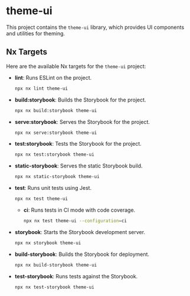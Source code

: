 # theme-ui

This project contains the `theme-ui` library, which provides UI components and utilities for theming.

## Nx Targets

Here are the available Nx targets for the `theme-ui` project:

-   **lint**: Runs ESLint on the project.
    ```bash
    npx nx lint theme-ui
    ```
-   **build:storybook**: Builds the Storybook for the project.
    ```bash
    npx nx build:storybook theme-ui
    ```
-   **serve:storybook**: Serves the Storybook for the project.
    ```bash
    npx nx serve:storybook theme-ui
    ```
-   **test:storybook**: Tests the Storybook for the project.
    ```bash
    npx nx test:storybook theme-ui
    ```
-   **static-storybook**: Serves the static Storybook build.
    ```bash
    npx nx static-storybook theme-ui
    ```
-   **test**: Runs unit tests using Jest.
    ```bash
    npx nx test theme-ui
    ```
    -   **ci**: Runs tests in CI mode with code coverage.
        ```bash
        npx nx test theme-ui --configuration=ci
        ```
-   **storybook**: Starts the Storybook development server.
    ```bash
    npx nx storybook theme-ui
    ```
-   **build-storybook**: Builds the Storybook for deployment.
    ```bash
    npx nx build-storybook theme-ui
    ```
-   **test-storybook**: Runs tests against the Storybook.
    ```bash
    npx nx test-storybook theme-ui
    ```